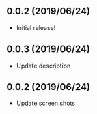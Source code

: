 ## 0.0.2 (2019/06/24)
* Initial release!
## 0.0.3 (2019/06/24)
* Update description
## 0.0.2 (2019/06/24)
* Update screen shots